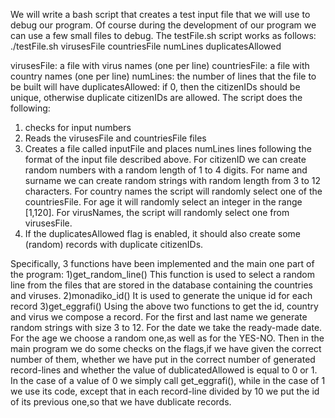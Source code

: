 We will write a bash script that creates a test input file that we will use to debug our program. Of course during the development of our program 
we can use a few small files to debug. The testFile.sh script works as follows:
./testFile.sh virusesFile countriesFile numLines duplicatesAllowed

virusesFile: a file with virus names (one per line)
countriesFile: a file with country names (one per line)
numLines: the number of lines that the file to be built will have
duplicatesAllowed: if 0, then the citizenIDs should be unique, otherwise duplicate citizenIDs are allowed.
The script does the following:
1. checks for input numbers
2. Reads the virusesFile and countriesFile files
3. Creates a file called inputFile and places numLines lines following the format of the input file described above. 
For citizenID we can create random numbers with a random length of 1 to 4 digits. 
For name and surname we can create random strings with random length from 3 to 12 characters. 
For country names the script will randomly select one of the countriesFile.
For age it will randomly select an integer in the range [1,120]. 
For virusNames, the script will randomly select one from virusesFile.
4. If the duplicatesAllowed flag is enabled, it should also create some (random) records with duplicate citizenIDs.

Specifically, 3 functions have been implemented and the main one part of the program:
1)get_random_line()
This function is used to select a random line from the files that are stored in the database containing the countries and viruses.
2)monadiko_id()
It is used to generate the unique id for each record
3)get_eggrafi()
Using the above two functions to get the id, country and virus we compose a record. 
For the first and last name we generate random strings with size 3 to 12. 
For the date we take the ready-made date.
For the age we choose a random one,as well as for the YES-NO.
Then in the main program we do some checks on the flags,if we have given the correct number of them,
whether we have put in the correct number of generated record-lines and
whether the value of dublicatedAllowed is equal to 0 or 1.
In the case of a value of 0 we simply call get_eggrafi(), while in the case of 1 we use its code, except that in each
record-line divided by 10 we put the id of its previous one,so that we have dublicate records.
